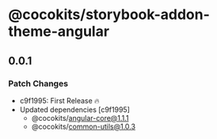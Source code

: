 # @cocokits/storybook-addon-theme-angular

## 0.0.1

### Patch Changes

- c9f1995: First Release 🔥
- Updated dependencies [c9f1995]
  - @cocokits/angular-core@1.1.1
  - @cocokits/common-utils@1.0.3
